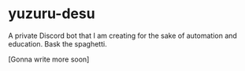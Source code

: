 # yuzuru-desu
A private Discord bot that I am creating for the sake of automation and education.
Bask the spaghetti.

[Gonna write more soon]
